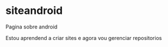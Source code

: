 # siteandroid
 Pagina sobre android

 Estou aprendend a criar sites e agora vou gerenciar repositorios
